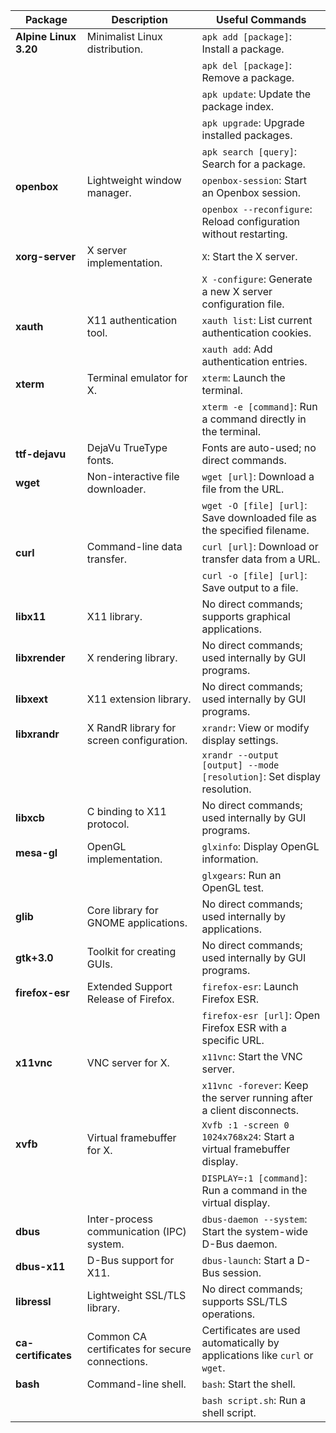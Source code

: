 | **Package**          | **Description**                                                                 | **Useful Commands**                                                                                           |
|-----------------------|---------------------------------------------------------------------------------|---------------------------------------------------------------------------------------------------------------|
| **Alpine Linux 3.20** | Minimalist Linux distribution.                                                  | `apk add [package]`: Install a package.                                                                      |
|                       |                                                                                 | `apk del [package]`: Remove a package.                                                                       |
|                       |                                                                                 | `apk update`: Update the package index.                                                                      |
|                       |                                                                                 | `apk upgrade`: Upgrade installed packages.                                                                   |
|                       |                                                                                 | `apk search [query]`: Search for a package.                                                                  |
| **openbox**           | Lightweight window manager.                                                     | `openbox-session`: Start an Openbox session.                                                                 |
|                       |                                                                                 | `openbox --reconfigure`: Reload configuration without restarting.                                            |
| **xorg-server**       | X server implementation.                                                        | `X`: Start the X server.                                                                                     |
|                       |                                                                                 | `X -configure`: Generate a new X server configuration file.                                                  |
| **xauth**             | X11 authentication tool.                                                        | `xauth list`: List current authentication cookies.                                                           |
|                       |                                                                                 | `xauth add`: Add authentication entries.                                                                     |
| **xterm**             | Terminal emulator for X.                                                        | `xterm`: Launch the terminal.                                                                                |
|                       |                                                                                 | `xterm -e [command]`: Run a command directly in the terminal.                                                |
| **ttf-dejavu**        | DejaVu TrueType fonts.                                                          | Fonts are auto-used; no direct commands.                                                                     |
| **wget**              | Non-interactive file downloader.                                                | `wget [url]`: Download a file from the URL.                                                                  |
|                       |                                                                                 | `wget -O [file] [url]`: Save downloaded file as the specified filename.                                       |
| **curl**              | Command-line data transfer.                                                     | `curl [url]`: Download or transfer data from a URL.                                                          |
|                       |                                                                                 | `curl -o [file] [url]`: Save output to a file.                                                               |
| **libx11**            | X11 library.                                                                    | No direct commands; supports graphical applications.                                                         |
| **libxrender**        | X rendering library.                                                            | No direct commands; used internally by GUI programs.                                                         |
| **libxext**           | X11 extension library.                                                          | No direct commands; used internally by GUI programs.                                                         |
| **libxrandr**         | X RandR library for screen configuration.                                       | `xrandr`: View or modify display settings.                                                                   |
|                       |                                                                                 | `xrandr --output [output] --mode [resolution]`: Set display resolution.                                       |
| **libxcb**            | C binding to X11 protocol.                                                      | No direct commands; used internally by GUI programs.                                                         |
| **mesa-gl**           | OpenGL implementation.                                                          | `glxinfo`: Display OpenGL information.                                                                       |
|                       |                                                                                 | `glxgears`: Run an OpenGL test.                                                                              |
| **glib**              | Core library for GNOME applications.                                            | No direct commands; used internally by applications.                                                         |
| **gtk+3.0**           | Toolkit for creating GUIs.                                                      | No direct commands; used internally by GUI programs.                                                         |
| **firefox-esr**       | Extended Support Release of Firefox.                                            | `firefox-esr`: Launch Firefox ESR.                                                                           |
|                       |                                                                                 | `firefox-esr [url]`: Open Firefox ESR with a specific URL.                                                   |
| **x11vnc**            | VNC server for X.                                                               | `x11vnc`: Start the VNC server.                                                                              |
|                       |                                                                                 | `x11vnc -forever`: Keep the server running after a client disconnects.                                        |
| **xvfb**              | Virtual framebuffer for X.                                                      | `Xvfb :1 -screen 0 1024x768x24`: Start a virtual framebuffer display.                                         |
|                       |                                                                                 | `DISPLAY=:1 [command]`: Run a command in the virtual display.                                                |
| **dbus**              | Inter-process communication (IPC) system.                                       | `dbus-daemon --system`: Start the system-wide D-Bus daemon.                                                  |
| **dbus-x11**          | D-Bus support for X11.                                                          | `dbus-launch`: Start a D-Bus session.                                                                        |
| **libressl**          | Lightweight SSL/TLS library.                                                    | No direct commands; supports SSL/TLS operations.                                                             |
| **ca-certificates**   | Common CA certificates for secure connections.                                  | Certificates are used automatically by applications like `curl` or `wget`.                                   |
| **bash**              | Command-line shell.                                                             | `bash`: Start the shell.                                                                                     |
|                       |                                                                                 | `bash script.sh`: Run a shell script.                                                                        |

